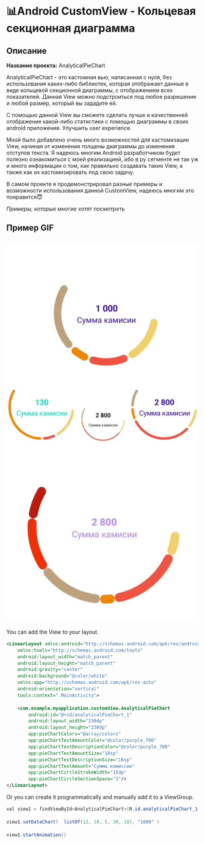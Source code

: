 # 📊Android CustomView - Кольцевая секционная диаграмма
## Описание

**Название проекта:** AnalyticalPieChart

AnalyticalPieChart - это кастомная вью, написанная с нуля, без использования каких-либо библиотек, которая отображает данные в виде кольцевой секционной диаграммы, с отображением всех показателей. Данная View можно подстроиться под любое разрешение и любой размер, который вы зададите ей.

С помощью данной View вы сможете сделать лучше и качественней отображение какой-либо статистики с помощью диаграммы в своих android приложения. Улучшить user experience.

Мной было добавлено очень много возможностей для кастомизации View, начиная от изменения толщены диаграммы до изменения отступов текста.
Я надеюсь многим Android разработчиком будет полезно ознакомиться с моей реализацией, ибо в ру сегменте не так уж и много информации о том, как правильно создавать такие View, а также как их кастомизировать под свою задачу.

В самом проекте я продемонстрировал разные примеры и возможности использования данной CustomView, надеюсь многим это понравится😇

*Примеры, которые многие хотят посмотреть*

## **Пример GIF**
![Пример_1](https://github.com/Maksim002/AnalyticalPieChart/blob/main/imgs/example_1.gif)

You can add the View to your layout.

```xml
<LinearLayout xmlns:android="http://schemas.android.com/apk/res/android"
    xmlns:tools="http://schemas.android.com/tools"
    android:layout_width="match_parent"
    android:layout_height="match_parent"
    android:gravity="center"
    android:background="@color/white"
    xmlns:app="http://schemas.android.com/apk/res-auto"
    android:orientation="vertical"
    tools:context=".MainActivity">

    <com.example.myapplication.customView.AnalyticalPieChart
        android:id="@+id/analyticalPieChart_1"
        android:layout_width="230dp"
        android:layout_height="230dp"
        app:pieChartColors="@array/colors"
        app:pieChartTextAmountColor="@color/purple_700"
        app:pieChartTextDescriptionColor="@color/purple_700"
        app:pieChartTextAmountSize="18sp"
        app:pieChartTextDescriptionSize="16sp"
        app:pieChartTextAmount="Сумма комиссии"
        app:pieChartCircleStrokeWidth="15dp"
        app:pieChartCircleSectionSpace="3"/>
</LinearLayout>
```

Or you can create it programmatically and manually add it to a ViewGroup.

```java
val view1 = findViewById<AnalyticalPieChart>(R.id.analyticalPieChart_1)

view1.setDataChart(  listOf(12, 10, 5, 30, 18), "1000" )

view1.startAnimation()
```
